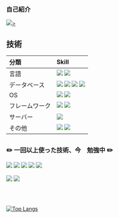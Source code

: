 ### 自己紹介

<a href=""><img src="https://img.shields.io/badge/Notion-000000?style=for-the-badge&logo=notion&logoColor=white">></a>　

## 技術

|分類|Skill|
|:---|:---|
|言語|<img src="https://img.shields.io/badge/java-007396?style=for-the-badge&logo=openjdk&logoColor=white"> <img src="https://img.shields.io/badge/kotlin-7F52FF?style=for-the-badge&logo=kotlin&logoColor=white">|
|データベース|<img src="https://img.shields.io/badge/mysql-4479A1?style=for-the-badge&logo=mysql&logoColor=white">  <img src="https://img.shields.io/badge/postgresql-4169E1?style=for-the-badge&logo=postgresql&logoColor=white">  <img src="https://img.shields.io/badge/redis-DC382D?style=for-the-badge&logo=redis&logoColor=white">  <img src="https://img.shields.io/badge/mongo db-47A248?style=for-the-badge&logo=mongodb&logoColor=white">|
|OS|<img src="https://img.shields.io/badge/linux-FCC624?style=for-the-badge&logo=linux&logoColor=white"> <img src="https://img.shields.io/badge/android-3DDC84?style=for-the-badge&logo=android&logoColor=white">|
|フレームワーク|<img src="https://img.shields.io/badge/spring-6DB33F?style=for-the-badge&logo=spring&logoColor=white">  <img src="https://img.shields.io/badge/spring boot-6DB33F?style=for-the-badge&logo=springboot&logoColor=white">|
|サーバー|<img src="https://img.shields.io/badge/amazon aws-232F3E?style=for-the-badge&logo=amazonaws&logoColor=white">|
|その他|<img src="https://img.shields.io/badge/git-F05032?style=for-the-badge&logo=git&logoColor=white"> <img src="https://img.shields.io/badge/gradle-02303A?style=for-the-badge&logo=gradle&logoColor=white">|

## <h3>:pencil2: 一回以上使った技術、今　勉強中 :pencil2:</h3>
<p><img src="https://img.shields.io/badge/Java Script-F7DF1E?style=for-the-badge&logo=javascript&logoColor=white"> <img src="https://img.shields.io/badge/Type Script-3178C6?style=for-the-badge&logo=typescript&logoColor=white">  <img src="https://img.shields.io/badge/react-61DAFB?style=for-the-badge&logo=React&logoColor=white"> <img src="https://img.shields.io/badge/node.js-339933?style=for-the-badge&logo=Node.js&logoColor=white"> <img src="https://img.shields.io/badge/express-000000?style=for-the-badge&logo=express&logoColor=white">
<br></br>
<img src="https://img.shields.io/badge/docker-2496ED?style=for-the-badge&logo=docker&logoColor=white">
<img src="https://img.shields.io/badge/kubernetes-326CE5?style=for-the-badge&logo=kubernetes&logoColor=white">
</p>
<br></br>

[![Top Langs](https://github-readme-stats.vercel.app/api/top-langs/?username=Dong-ho23)](https://github.com/Dong-ho23/github-readme-stats)
